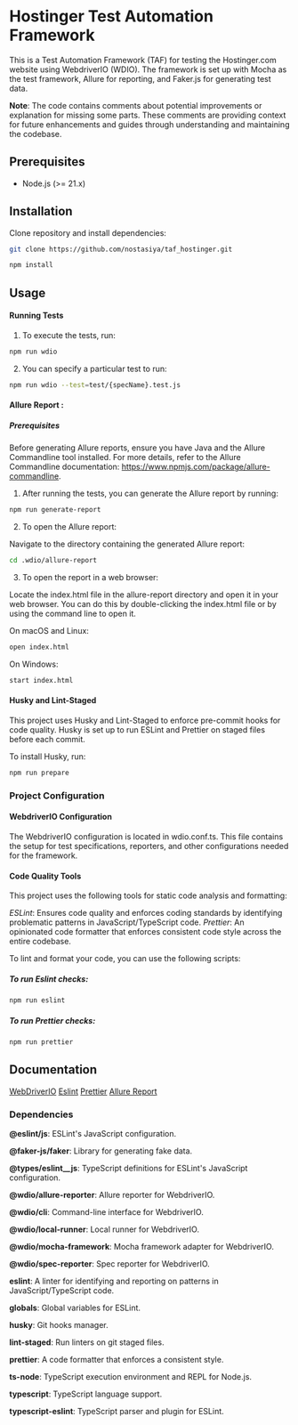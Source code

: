 # Hostinger Test Automation Framework

This is a Test Automation Framework (TAF) for testing the Hostinger.com website using WebdriverIO (WDIO). The framework is set up with Mocha as the test framework, Allure for reporting, and Faker.js for generating test data.

**Note**: The code contains comments about potential improvements or explanation for missing some parts. These comments are providing context for future enhancements and guides through understanding and maintaining the codebase.

## Prerequisites

- Node.js (>= 21.x)

## Installation

Clone repository and install dependencies:

```sh
git clone https://github.com/nostasiya/taf_hostinger.git
```

```sh
npm install
```

## Usage

#### Running Tests

1. To execute the tests, run:

```sh
npm run wdio
```

2. You can specify a particular test to run:

```sh
npm run wdio --test=test/{specName}.test.js
```

#### Allure Report :

##### Prerequisites

Before generating Allure reports, ensure you have Java and the Allure Commandline tool installed. For more details, refer to the Allure Commandline documentation: https://www.npmjs.com/package/allure-commandline.

1. After running the tests, you can generate the Allure report by running:

```sh
npm run generate-report
```

2. To open the Allure report:

Navigate to the directory containing the generated Allure report:

```sh
cd .wdio/allure-report
```

3. To open the report in a web browser:

Locate the index.html file in the allure-report directory and open it in your web browser. You can do this by double-clicking the index.html file or by using the command line to open it.

On macOS and Linux:

```sh
open index.html
```

On Windows:

```sh
start index.html
```

#### Husky and Lint-Staged

This project uses Husky and Lint-Staged to enforce pre-commit hooks for code quality. Husky is set up to run ESLint and Prettier on staged files before each commit.

To install Husky, run:

```sh
npm run prepare
```

### Project Configuration

#### WebdriverIO Configuration

The WebdriverIO configuration is located in wdio.conf.ts. This file contains the setup for test specifications, reporters, and other configurations needed for the framework.

#### Code Quality Tools

This project uses the following tools for static code analysis and formatting:

_ESLint_: Ensures code quality and enforces coding standards by identifying problematic patterns in JavaScript/TypeScript code.
_Prettier_: An opinionated code formatter that enforces consistent code style across the entire codebase.

To lint and format your code, you can use the following scripts:

##### To run Eslint checks:

```sh
npm run eslint
```

##### To run Prettier checks:

```sh
npm run prettier
```

## Documentation

[WebDriverIO](https://webdriver.io/docs/api/)
[Eslint](https://eslint.org/)
[Prettier](https://prettier.io/)
[Allure Report](https://allurereport.org/)

### Dependencies

**@eslint/js**: ESLint's JavaScript configuration.

**@faker-js/faker**: Library for generating fake data.

**@types/eslint\_\_js**: TypeScript definitions for ESLint's JavaScript configuration.

**@wdio/allure-reporter**: Allure reporter for WebdriverIO.

**@wdio/cli**: Command-line interface for WebdriverIO.

**@wdio/local-runner**: Local runner for WebdriverIO.

**@wdio/mocha-framework**: Mocha framework adapter for WebdriverIO.

**@wdio/spec-reporter**: Spec reporter for WebdriverIO.

**eslint**: A linter for identifying and reporting on patterns in JavaScript/TypeScript code.

**globals**: Global variables for ESLint.

**husky**: Git hooks manager.

**lint-staged**: Run linters on git staged files.

**prettier**: A code formatter that enforces a consistent style.

**ts-node**: TypeScript execution environment and REPL for Node.js.

**typescript**: TypeScript language support.

**typescript-eslint**: TypeScript parser and plugin for ESLint.
